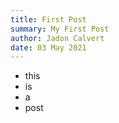 ```yaml
---
title: First Post
summary: My First Post
author: Jadon Calvert
date: 03 May 2021
---
```


* this
* is
* a
* post

